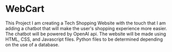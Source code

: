 # WebCart
This Project
I am creating a Tech Shopping Website with the touch that I am adding a chatbot that will make the user's shopping experience more easier. 
The chatbot will be powered by OpenAI api.
The website will be made using HTML, CSS, and Javascript files. 
Python files to be determined depending on the use of a database.

